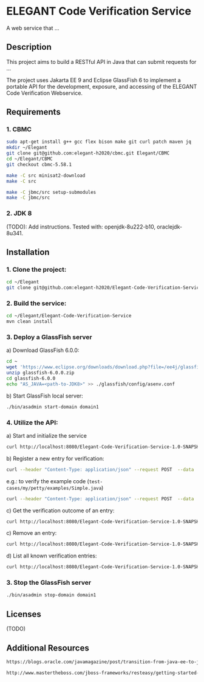 # ELEGANT Code Verification Service

A web service that ...

## Description

This project aims to build a RESTful API in Java that can submit requests for ...

The project uses Jakarta EE 9 and Eclipse GlassFish 6 to implement a portable API for the development, exposure, and accessing of the ELEGANT
Code Verification Webservice.

## Requirements

### 1. CBMC

```bash
sudo apt-get install g++ gcc flex bison make git curl patch maven jq
mkdir ~/Elegant
git clone git@github.com:elegant-h2020/cbmc.git Elegant/CBMC
cd ~/Elegant/CBMC
git checkout cbmc-5.58.1

make -C src minisat2-download
make -C src

make -C jbmc/src setup-submodules
make -C jbmc/src
```

### 2. JDK 8

(TODO): Add instructions. Tested with:  openjdk-8u222-b10, oraclejdk-8u341.

## Installation

### 1. Clone the project:

```bash 
cd ~/Elegant
git clone git@github.com:elegant-h2020/Elegant-Code-Verification-Service.git
```

### 2. Build the service:

```bash
cd ~/Elegant/Elegant-Code-Verification-Service
mvn clean install
```

### 3. Deploy a GlassFish server

a) Download GlassFish 6.0.0:

```bash
cd ~
wget 'https://www.eclipse.org/downloads/download.php?file=/ee4j/glassfish/glassfish-6.0.0.zip' -O glassfish-6.0.0.zip
unzip glassfish-6.0.0.zip
cd glassfish-6.0.0
echo "AS_JAVA=<path-to-JDK8>" >> ./glassfish/config/asenv.conf
```

b) Start GlassFish local server:

```bash
./bin/asadmin start-domain domain1
```

### 4. Utilize the API:

a) Start and initialize the service

```bash
curl http://localhost:8080/Elegant-Code-Verification-Service-1.0-SNAPSHOT/api/verification
```

b) Register a new entry for verification:

```bash
curl --header "Content-Type: application/json" --request POST  --data '{"classname":"<path.to.main>"}' http://localhost:8080/Elegant-Code-Verification-Service-1.0-SNAPSHOT/api/verification/newEntry
````

e.g.: to verify the example code (`test-cases/my/petty/examples/Simple.java`)

```bash
curl --header "Content-Type: application/json" --request POST  --data '{"classname":"my.petty.examples.Simple"}' http://localhost:8080/Elegant-Code-Verification-Service-1.0-SNAPSHOT/api/verification/newEntry
```

c) Get the verification outcome of an entry:

```bash
curl http://localhost:8080/Elegant-Code-Verification-Service-1.0-SNAPSHOT/api/verification/getEntry?entryId=<ID>
```

c) Remove an entry:

```bash
curl http://localhost:8080/Elegant-Code-Verification-Service-1.0-SNAPSHOT/api/verification/removeEntry?entryId=<ID>
```

d) List all known verification entries:

```bash
curl http://localhost:8080/Elegant-Code-Verification-Service-1.0-SNAPSHOT/api/verification/getEntries
```

### 3. Stop the GlassFish server

```bash
./bin/asadmin stop-domain domain1
```

## Licenses

(TODO)

## Additional Resources

```bash
https://blogs.oracle.com/javamagazine/post/transition-from-java-ee-to-jakarta-ee

http://www.mastertheboss.com/jboss-frameworks/resteasy/getting-started-with-jakarta-restful-services/
````
